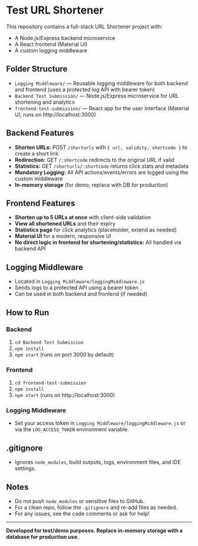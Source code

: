 # Test URL Shortener

This repository contains a full-stack URL Shortener project with:

- A Node.js/Express backend microservice
- A React frontend (Material UI)
- A custom logging middleware

## Folder Structure

- `Logging Middleware/` — Reusable logging middleware for both backend and frontend (uses a protected log API with bearer token)
- `Backend Test Submission/` — Node.js/Express microservice for URL shortening and analytics
- `frontend-test-submission/` — React app for the user interface (Material UI, runs on http://localhost:3000)

## Backend Features

- **Shorten URLs:** POST `/shorturls` with `{ url, validity, shortcode }` to create a short link
- **Redirection:** GET `/:shortcode` redirects to the original URL if valid
- **Statistics:** GET `/shorturls/:shortcode` returns click stats and metadata
- **Mandatory Logging:** All API actions/events/errors are logged using the custom middleware
- **In-memory storage** (for demo; replace with DB for production)

## Frontend Features

- **Shorten up to 5 URLs at once** with client-side validation
- **View all shortened URLs** and their expiry
- **Statistics page** for click analytics (placeholder, extend as needed)
- **Material UI** for a modern, responsive UI
- **No direct logic in frontend for shortening/statistics:** All handled via backend API

## Logging Middleware

- Located in `Logging Middleware/loggingMiddleware.js`
- Sends logs to a protected API using a bearer token
- Can be used in both backend and frontend (if needed)

## How to Run

### Backend

1. `cd Backend Test Submission`
2. `npm install`
3. `npm start` (runs on port 3000 by default)

### Frontend

1. `cd frontend-test-submission`
2. `npm install`
3. `npm start` (runs on http://localhost:3000)

### Logging Middleware

- Set your access token in `Logging Middleware/loggingMiddleware.js` or via the `LOG_ACCESS_TOKEN` environment variable.

## .gitignore

- Ignores `node_modules`, build outputs, logs, environment files, and IDE settings.

## Notes

- Do not push `node_modules` or sensitive files to GitHub.
- For a clean repo, follow the `.gitignore` and re-add files as needed.
- For any issues, see the code comments or ask for help!

---

**Developed for test/demo purposes. Replace in-memory storage with a database for production use.**
